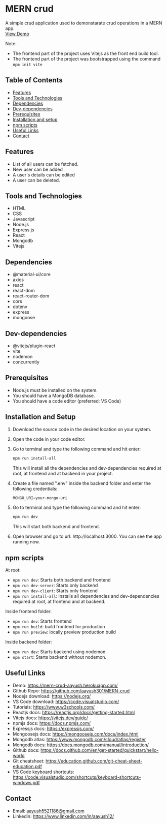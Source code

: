 # MERN crud
A simple crud application used to demonstarate crud operations in a MERN app.  
[View Demo](https://mern-crud-aayush.herokuapp.com/)

Note:
- The frontend part of the project uses Vitejs as the front end build tool.
- The frontend part of the project was bootstrapped using the command `npm init vite`

## Table of Contents
* [Features](#features)
* [Tools and Technologies](#tools-and-technologies)
* [Dependencies](#dependencies)
* [Dev-dependencies](#dev-dependencies)
* [Prerequisites](#prerequisites)
* [Installation and setup](#installation-and-setup)
* [npm scripts](#npm-scripts)
* [Useful Links](#useful-links)
* [Contact](#contact)


## Features
- List of all users can be fetched.
- New user can be added
- A user's details can be edited
- A user can be deleted.


## Tools and Technologies
- HTML
- CSS
- Javascript
- Node.js
- Express.js
- React
- Mongodb
- Vitejs


## Dependencies
- @material-ui/core
- axios
- react
- react-dom
- react-router-dom
- cors
- dotenv
- express
- mongoose


## Dev-dependencies
- @vitejs/plugin-react
- vite
- nodemon
- concurrently


## Prerequisites
- Node.js must be installed on the system.
- You should have a MongoDB database.
- You should have a code editor (preferred: VS Code)


## Installation and Setup
1. Download the source code in the desired location on your system.
2. Open the code in your code editor.
3. Go to terminal and type the following command and hit enter:
	```sh
	npm run install-all
	```
    This will install all the dependencies and dev-dependencies required at root, at frontend and at backend in your project.

4. Create a file named ".env" inside the backend folder and enter the following credentials:
	```js
	MONGO_URI=your-mongo-uri
	```

5. Go to terminal and type the following command and hit enter:
	```sh
	npm run dev
	```
    This will start both backend and frontend.

6. Open browser and go to url: http://localhost:3000. You can see the app running now.


## npm scripts
At root:
- `npm run dev`: Starts both backend and frontend
- `npm run dev-server`: Starts only backend
- `npm run dev-client`: Starts only frontend
- `npm run install-all`: Installs all dependencies and dev-dependencies required at root, at frontend and at backend.

Inside frontend folder:
- `npm run dev`: Starts frontend
- `npm run build`: build frontend for production
- `npm run preview`: locally preview production build

Inside backend folder:
- `npm run dev`: Starts backend using nodemon.
- `npm start`: Starts backend without nodemon.

## Useful Links
- Demo: https://mern-crud-aayush.herokuapp.com/
- Github Repo: https://github.com/aayush301/MERN-crud
- Nodejs download: https://nodejs.org/
- VS Code download: https://code.visualstudio.com/
- Tutorials: https://www.w3schools.com/
- Reactjs docs: https://reactjs.org/docs/getting-started.html
- Vitejs docs: https://vitejs.dev/guide/
- npmjs docs: https://docs.npmjs.com/
- Expressjs docs: https://expressjs.com/
- Mongoosejs docs: https://mongoosejs.com/docs/index.html
- Mongodb atlas: https://www.mongodb.com/cloud/atlas/register
- Mongodb docs: https://docs.mongodb.com/manual/introduction/
- Github docs: https://docs.github.com/en/get-started/quickstart/hello-world
- Git cheatsheet: https://education.github.com/git-cheat-sheet-education.pdf
- VS Code keyboard shortcuts: https://code.visualstudio.com/shortcuts/keyboard-shortcuts-windows.pdf


## Contact
- Email: aayush5521186@gmail.com
- Linkedin: https://www.linkedin.com/in/aayush12/
